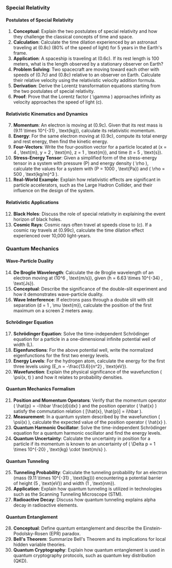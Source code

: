 ### Special Relativity

#### Postulates of Special Relativity

1. **Conceptual**: Explain the two postulates of special relativity and how they challenge the classical concepts of time and space.
2. **Calculation**: Calculate the time dilation experienced by an astronaut traveling at \(0.8c\) (80% of the speed of light) for 5 years in the Earth's frame.
3. **Application**: A spaceship is traveling at \(0.6c\). If its rest length is 100 meters, what is the length observed by a stationary observer on Earth?
4. **Problem Solving**: Two spacecraft are moving toward each other with speeds of \(0.7c\) and \(0.8c\) relative to an observer on Earth. Calculate their relative velocity using the relativistic velocity addition formula.
5. **Derivation**: Derive the Lorentz transformation equations starting from the two postulates of special relativity.
6. **Proof**: Prove that the Lorentz factor \( \gamma \) approaches infinity as velocity approaches the speed of light \(c\).

#### Relativistic Kinematics and Dynamics

7. **Momentum**: An electron is moving at \(0.9c\). Given that its rest mass is \(9.11 \times 10^{-31} \, \text{kg}\), calculate its relativistic momentum.
8. **Energy**: For the same electron moving at \(0.9c\), compute its total energy and rest energy, then find the kinetic energy.
9. **Four-Vectors**: Write the four-position vector for a particle located at \(x = 4 \, \text{m}, y = 2 \, \text{m}, z = 1 \, \text{m}\), and time \(t = 5 \, \text{s}\).
10. **Stress-Energy Tensor**: Given a simplified form of the stress-energy tensor in a system with pressure \(P\) and energy density \( \rho \), calculate the values for a system with \(P = 1000 \, \text{Pa}\) and \( \rho = 500 \, \text{kg/m}^3 \).
11. **Real-World Example**: Explain how relativistic effects are significant in particle accelerators, such as the Large Hadron Collider, and their influence on the design of the system.

#### Relativistic Applications

12. **Black Holes**: Discuss the role of special relativity in explaining the event horizon of black holes.
13. **Cosmic Rays**: Cosmic rays often travel at speeds close to \(c\). If a cosmic ray travels at \(0.99c\), calculate the time dilation effect experienced over 10,000 light-years.

### Quantum Mechanics

#### Wave-Particle Duality

14. **De Broglie Wavelength**: Calculate the de Broglie wavelength of an electron moving at \(10^6 \, \text{m/s}\), given \(h = 6.63 \times 10^{-34} \, \text{Js}\).
15. **Conceptual**: Describe the significance of the double-slit experiment and how it demonstrates wave-particle duality.
16. **Wave Interference**: If electrons pass through a double slit with slit separation \(d = 1 \, \mu \text{m}\), calculate the position of the first maximum on a screen 2 meters away.

#### Schrödinger Equation

17. **Schrödinger Equation**: Solve the time-independent Schrödinger equation for a particle in a one-dimensional infinite potential well of width \(L\).
18. **Eigenfunctions**: For the above potential well, write the normalized eigenfunctions for the first two energy levels.
19. **Energy Levels**: For the hydrogen atom, calculate the energy for the first three levels using \(E_n = -\frac{13.6}{n^2} \, \text{eV}\).
20. **Wavefunction**: Explain the physical significance of the wavefunction \( \psi(x, t) \) and how it relates to probability densities.

#### Quantum Mechanics Formalism

21. **Position and Momentum Operators**: Verify that the momentum operator \( \hat{p} = -i\hbar \frac{d}{dx} \) and the position operator \( \hat{x} \) satisfy the commutation relation \( [\hat{x}, \hat{p}] = i\hbar \).
22. **Measurement**: In a quantum system described by the wavefunction \( \psi(x) \), calculate the expected value of the position operator \( \hat{x} \).
23. **Quantum Harmonic Oscillator**: Solve the time-independent Schrödinger equation for a quantum harmonic oscillator and find the energy levels.
24. **Quantum Uncertainty**: Calculate the uncertainty in position for a particle if its momentum is known to an uncertainty of \( \Delta p = 1 \times 10^{-20} \, \text{kg} \cdot \text{m/s} \).

#### Quantum Tunneling

25. **Tunneling Probability**: Calculate the tunneling probability for an electron (mass \(9.11 \times 10^{-31} \, \text{kg}\)) encountering a potential barrier of height \(5 \, \text{eV}\) and width \(1 \, \text{nm}\).
26. **Application**: Explain how quantum tunneling is utilized in technologies such as the Scanning Tunneling Microscope (STM).
27. **Radioactive Decay**: Discuss how quantum tunneling explains alpha decay in radioactive elements.

#### Quantum Entanglement

28. **Conceptual**: Define quantum entanglement and describe the Einstein-Podolsky-Rosen (EPR) paradox.
29. **Bell's Theorem**: Summarize Bell's Theorem and its implications for local hidden variable theories.
30. **Quantum Cryptography**: Explain how quantum entanglement is used in quantum cryptography protocols, such as quantum key distribution (QKD).
